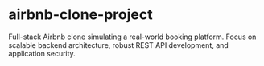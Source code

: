 # airbnb-clone-project
Full-stack Airbnb clone simulating a real-world booking platform. Focus on scalable backend architecture, robust REST API development, and application security.
